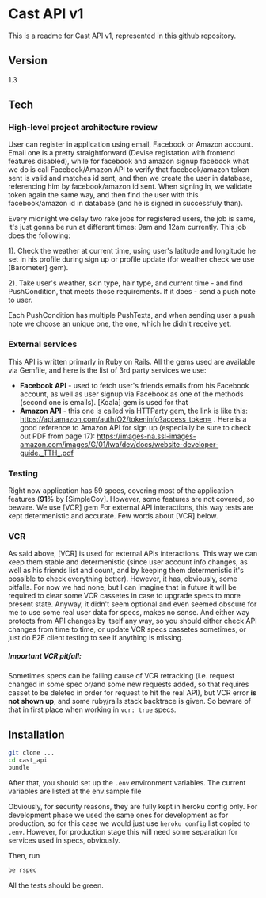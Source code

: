 
Cast API v1
==

This is a readme for Cast API v1, represented in this github repository.

Version
----

1.3

Tech
-----------

### High-level project architecture review

User can register in application using email, Facebook or Amazon account. Email one is a pretty straightforward (Devise registation with frontend features disabled), while for facebook and amazon signup facebook what we do is call Facebook/Amazon API to verify that facebook/amazon token sent is valid and matches id sent, and then we create the user in database, referencing him by facebook/amazon id sent. When signing in, we validate token again the same way, and then find the user with this facebook/amazon id in database (and he is signed in successfuly than).

Every midnight we delay two rake jobs for registered users, the job is same, it's just gonna be run at different times: 9am and 12am currently. This job does the following:

1). Check the weather at current time, using user's latitude and longitude he set in his profile during sign up or profile update (for weather check we use [Barometer] gem).

2). Take user's weather, skin type, hair type, and current time - and find PushCondition, that meets those requirements. If it does - send a push note to user.

Each PushCondition has multiple PushTexts, and when sending user a push note we choose an unique one, the one, which he didn't receive yet.

### External services

This API is written primarly in Ruby on Rails. All the gems used are available via Gemfile, and here is the list of 3rd party services we use:

* **Facebook API** - used to fetch user's friends emails from his Facebook account, as well as user signup via Facebook as one of the methods (second one is emails). [Koala] gem is used for that
* **Amazon API** - this one is called via HTTParty gem, the link is like this: https://api.amazon.com/auth/O2/tokeninfo?access_token= .
Here is a good reference to Amazon API for sign up (especially be sure to check out PDF from page 17): https://images-na.ssl-images-amazon.com/images/G/01/lwa/dev/docs/website-developer-guide._TTH_.pdf

### Testing

Right now application has 59 specs, covering most of the application features (**91**% by [SimpleCov]. However, some features are not covered, so beware.
We use [VCR] gem For external API interactions, this way tests are kept determenistic and accurate. Few words about [VCR] below.

### VCR
As said above, [VCR] is used for external APIs interactions. This way we can keep them stable and determenistic (since user account info changes, as well as his friends list and count, and by keeping them determenistic it's possible to check everything better). However, it has, obviously, some pitfalls. For now we had none, but I can imagine that in future it will be required to clear some VCR cassetes in case to upgrade specs to more present state. Anyway, it didn't seem optional and even seemed obscure for me to use some real user data for specs, makes no sense. And either way protects from API changes by itself any way, so you should either check API changes from time to time, or update VCR specs cassetes sometimes, or just do E2E client testing to see if anything is missing.

##### Important VCR pitfall:
Sometimes specs can be failing cause of VCR retracking (i.e. request changed in some spec or/and some new requests added, so that requires casset to be deleted in order for request to hit the real API), but VCR error **is not shown up**, and some ruby/rails stack  backtrace is given. So beware of that in first place when working in `vcr: true` specs.

Installation
--------------

```sh
git clone ...
cd cast_api
bundle
```

After that, you should set up the `.env` environment variables. The current variables are listed at the env.sample file

Obviously, for security reasons, they are fully kept in heroku config only. For development phase we used the same ones for development as for production, so for this case we would just use `heroku config` list copied to `.env`. However, for production stage this will need some separation for services used in specs, obviously.

Then, run
```sh
be rspec
```
All the tests should be green.


